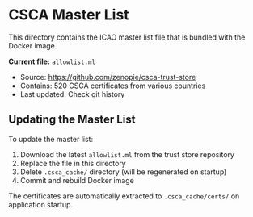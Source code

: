 # CSCA Master List

This directory contains the ICAO master list file that is bundled with the Docker image.

**Current file:** `allowlist.ml`
- Source: https://github.com/zenopie/csca-trust-store
- Contains: 520 CSCA certificates from various countries
- Last updated: Check git history

## Updating the Master List

To update the master list:

1. Download the latest `allowlist.ml` from the trust store repository
2. Replace the file in this directory
3. Delete `.csca_cache/` directory (will be regenerated on startup)
4. Commit and rebuild Docker image

The certificates are automatically extracted to `.csca_cache/certs/` on application startup.
